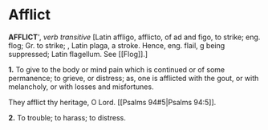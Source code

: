 # Afflict

**AFFLICT**', _verb transitive_ \[Latin affligo, afflicto, of ad and figo, to strike; eng. flog; Gr. to strike; , Latin plaga, a stroke. Hence, eng. flail, g being suppressed; Latin flagellum. See [[Flog]].\]

**1.** To give to the body or mind pain which is continued or of some permanence; to grieve, or distress; as, one is afflicted with the gout, or with melancholy, or with losses and misfortunes.

They afflict thy heritage, O Lord. [[Psalms 94#5|Psalms 94:5]].

**2.** To trouble; to harass; to distress.
